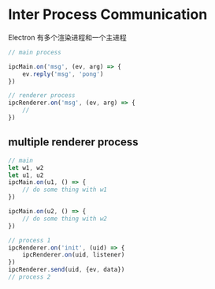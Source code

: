 # Inter Process Communication

Electron 有多个渲染进程和一个主进程

```js
// main process

ipcMain.on('msg', (ev, arg) => {
    ev.reply('msg', 'pong')
})

// renderer process
ipcRenderer.on('msg', (ev, arg) => {
    //
})
```

## multiple renderer process

```js
// main
let w1, w2
let u1, u2
ipcMain.on(u1, () => {
    // do some thing with w1
})

ipcMain.on(u2, () => {
    // do some thing with w2
})

// process 1
ipcRenderer.on('init', (uid) => {
    ipcRenderer.on(uid, listener)
})
ipcRenderer.send(uid, {ev, data})
// process 2
```
